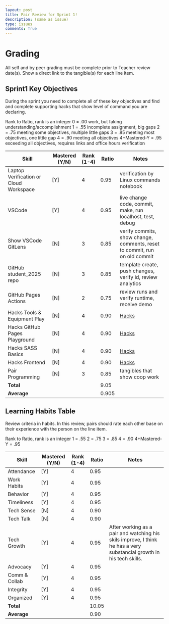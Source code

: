 ```yaml
---
layout: post
title: Pair Review for Sprint 1!
description: (same as issue)
type: issues
comments: True
---
```


# Grading
All self and by peer grading must be complete prior to Teacher review date(s).  Show a direct link to the tangible(s) for each line item.

## Sprint1 Key Objectives
During the sprint you need to complete all of these key objectives and find and complete supporting hacks that show level of command you are declaring.

Rank to Ratio, rank is an integer
0 = .00 work, but faking understanding/accomplishment
1 = .55 incomplete assignment, big gaps
2 = .75 meeting some objectives, multiple little gaps
3 = .85 meeting most objectives, one little gap
4 = .90 meeting all objectives
4+Mastered-Y = .95 exceeding all objectives, requires links and  office hours verification

| Skill                                  | Mastered (Y/N) | Rank (1-4) | Ratio | Notes                                                   |
|----------------------------------------|----------------|------------|-------|---------------------------------------------------------|
| Laptop Verification or Cloud Workspace | [Y]            | 4          | 0.95  | verification by Linux commands notebook                 |
| VSCode                                 | [Y]            | 4          | 0.95  | live change code, commit, make, run localhost, test, debug |
| Show VSCode GitLens                    | [N]            | 3          | 0.85   | verify commits, show change, comments, reset to commit, run on old commit |
| GitHub student_2025 repo               | [N]            | 3          | 0.85  | template create, push changes, verify id, review analytics             |
| GitHub Pages Actions                   | [N]            | 2          | 0.75   | review runs and verify runtime, receive demo            |
| Hacks Tools & Equipment Play           | [N]            | 4          | 0.90   | [Hacks](https://nighthawkcoders.github.io/portfolio_2025/jupyter/notebook/python#hacks) |
| Hacks GitHub Pages Playground          | [N]            | 4          | 0.90   | [Hacks](https://nighthawkcoders.github.io/portfolio_2025/github/pages/hacks) |
| Hacks SASS Basics                      | [N]            | 4          | 0.90   | [Hacks](https://nighthawkcoders.github.io/portfolio_2025/sass_basics/play) |
| Hacks Frontend                         | [N]            | 4          | 0.90  | [Hacks](https://nighthawkcoders.github.io/portfolio_2025/frontend/basics/playground) |
| Pair Programming                       | [N]            | 3          | 0.85   | tangibles that show coop work                           |
| **Total**                              |                |            | 9.05   |                                                         |
| **Average**                            |                |            | 0.905   |                                                         |

## Learning Habits Table
Review criteria in habits.  In this review, pairs should rate each other base on their experience with the person on the line item.

Rank to Ratio, rank is an integer
1 = .55
2 = .75
3 = .85
4 = .90
4+Mastered-Y = .95

| Skill          | Mastered (Y/N) | Rank (1-4)   | Ratio | Notes |
|----------------|----------------|--------------|-------|-------|
| Attendance     | [Y]            | 4            | 0.95  |       |
| Work Habits    | [Y]            | 4            | 0.95  |       |
| Behavior       | [Y]            | 4            | 0.95  |       |
| Timeliness     | [Y]            | 4            | 0.95  |       |
| Tech Sense     | [N]            | 4            | 0.90  |       |
| Tech Talk      | [N]            | 4            | 0.90  |       |
| Tech Growth    | [Y]            | 4            | 0.95  | After working as a pair and watching his skils improve, I think he has a very substancial growth in his tech skills.  |
| Advocacy       | [Y]            | 4            | 0.95  |       |
| Comm & Collab  | [Y]            | 4            | 0.95  |       |
| Integrity      | [Y]            | 4            | 0.95  |       |
| Organized      | [Y]            | 4            | 0.95  |       |
| **Total**      |                |              | 10.05 |       |
| **Average**    |                |              | 0.90  |       |
